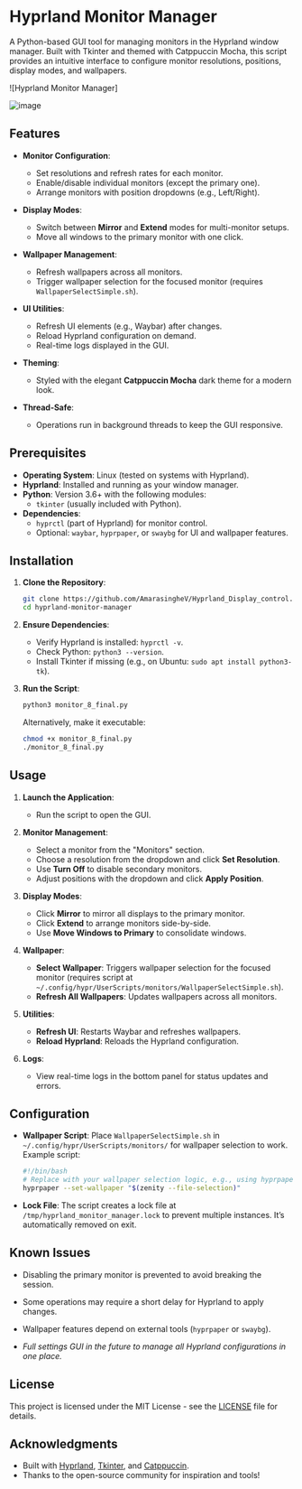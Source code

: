 
# Hyprland Monitor Manager

A Python-based GUI tool for managing monitors in the Hyprland window manager. Built with Tkinter and themed with Catppuccin Mocha, this script provides an intuitive interface to configure monitor resolutions, positions, display modes, and wallpapers.

![Hyprland Monitor Manager]

![image](https://github.com/user-attachments/assets/f265d155-fab5-4c8a-9383-2d3677d7193f)


## Features

- **Monitor Configuration**:
  - Set resolutions and refresh rates for each monitor.
  - Enable/disable individual monitors (except the primary one).
  - Arrange monitors with position dropdowns (e.g., Left/Right).

- **Display Modes**:
  - Switch between **Mirror** and **Extend** modes for multi-monitor setups.
  - Move all windows to the primary monitor with one click.

- **Wallpaper Management**:
  - Refresh wallpapers across all monitors.
  - Trigger wallpaper selection for the focused monitor (requires `WallpaperSelectSimple.sh`).

- **UI Utilities**:
  - Refresh UI elements (e.g., Waybar) after changes.
  - Reload Hyprland configuration on demand.
  - Real-time logs displayed in the GUI.

- **Theming**:
  - Styled with the elegant **Catppuccin Mocha** dark theme for a modern look.

- **Thread-Safe**:
  - Operations run in background threads to keep the GUI responsive.

## Prerequisites

- **Operating System**: Linux (tested on systems with Hyprland).
- **Hyprland**: Installed and running as your window manager.
- **Python**: Version 3.6+ with the following modules:
  - `tkinter` (usually included with Python).
- **Dependencies**: 
  - `hyprctl` (part of Hyprland) for monitor control.
  - Optional: `waybar`, `hyprpaper`, or `swaybg` for UI and wallpaper features.

## Installation

1. **Clone the Repository**:
   ```bash
   git clone https://github.com/AmarasingheV/Hyprland_Display_control.git
   cd hyprland-monitor-manager
   ```

2. **Ensure Dependencies**:
   - Verify Hyprland is installed: `hyprctl -v`.
   - Check Python: `python3 --version`.
   - Install Tkinter if missing (e.g., on Ubuntu: `sudo apt install python3-tk`).

3. **Run the Script**:
   ```bash
   python3 monitor_8_final.py
   ```

   Alternatively, make it executable:
   ```bash
   chmod +x monitor_8_final.py
   ./monitor_8_final.py
   ```

## Usage

1. **Launch the Application**:
   - Run the script to open the GUI.

2. **Monitor Management**:
   - Select a monitor from the "Monitors" section.
   - Choose a resolution from the dropdown and click **Set Resolution**.
   - Use **Turn Off** to disable secondary monitors.
   - Adjust positions with the dropdown and click **Apply Position**.

3. **Display Modes**:
   - Click **Mirror** to mirror all displays to the primary monitor.
   - Click **Extend** to arrange monitors side-by-side.
   - Use **Move Windows to Primary** to consolidate windows.

4. **Wallpaper**:
   - **Select Wallpaper**: Triggers wallpaper selection for the focused monitor (requires script at `~/.config/hypr/UserScripts/monitors/WallpaperSelectSimple.sh`).
   - **Refresh All Wallpapers**: Updates wallpapers across all monitors.

5. **Utilities**:
   - **Refresh UI**: Restarts Waybar and refreshes wallpapers.
   - **Reload Hyprland**: Reloads the Hyprland configuration.

6. **Logs**:
   - View real-time logs in the bottom panel for status updates and errors.


## Configuration

- **Wallpaper Script**: Place `WallpaperSelectSimple.sh` in `~/.config/hypr/UserScripts/monitors/` for wallpaper selection to work. Example script:
  ```bash
  #!/bin/bash
  # Replace with your wallpaper selection logic, e.g., using hyprpaper
  hyprpaper --set-wallpaper "$(zenity --file-selection)"
  ```

- **Lock File**: The script creates a lock file at `/tmp/hyprland_monitor_manager.lock` to prevent multiple instances. It’s automatically removed on exit.

## Known Issues

- Disabling the primary monitor is prevented to avoid breaking the session.
- Some operations may require a short delay for Hyprland to apply changes.
- Wallpaper features depend on external tools (`hyprpaper` or `swaybg`).


- *Full settings GUI in the future to manage all Hyprland configurations in one place.*

## License

This project is licensed under the MIT License - see the [LICENSE](LICENSE) file for details.

## Acknowledgments

- Built with [Hyprland](https://hyprland.org/), [Tkinter](https://docs.python.org/3/library/tkinter.html), and [Catppuccin](https://github.com/catppuccin/catppuccin).
- Thanks to the open-source community for inspiration and tools!

